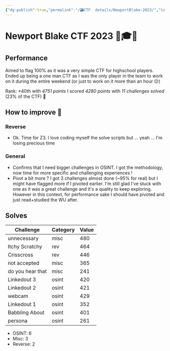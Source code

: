 ```yaml
---
{"dg-publish":true,"permalink":"/🗃CTF  details/NewportBlake-2023/","tags":["NewportBlakeCTF","Wrap-up","Good"]}
---
```


# Newport Blake CTF 2023 🍎🎓📏

## Performance
Aimed to flag 100% as it was a very simple CTF for highschool players. Ended up being a one man CTF as I was the only player in the team to work on it during the entire weekend (or just to work on it more than an hour 😔)

Rank: *40th with *4751 points*
	I scored *4280 points* with *11 challenges solved* (23% of the CTF) 🥳

## How to improve 📝
### Reverse
- Ok. Time for Z3. I love coding myself the solve scripts but ... yeah ... I'm losing precious time
### General
- Confirms that I need bigger challenges in OSINT. I got the methodology, now time for more specific and challenging experiences !
- Pivot a bit more ? I got 3 challenges almost done (~95% for real) but I might have flagged more if I pivoted earlier. I'm still glad I've stuck with one as it was a great challenge and it's a quality to keep exploring. However in this context, for performance sake I should have pivoted and just read+studied the WU after.

## Solves
| **Challenge**    | **Category** | **Value** |
| ---------------- | ------------ | --------- |
| unnecessary      | misc         | 480       |
| Itchy Scratchy   | rev          | 464       |
| Crisscross       | rev          | 446       |
| not accepted     | misc         | 365       |
| do you hear that | misc         | 241       |
| Linkedout 3      | osint        | 420       |
| Linkedout 2      | osint        | 421       |
| webcam           | osint        | 429       |
| Linkedout 1      | osint        | 352       |
| Babbling About   | osint        | 401       |
| persona          | osint        | 261       |

- OSINT: 6
- Misc: 3
- Reverse: 2